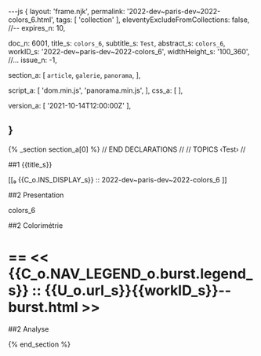---js
{
  layout:    'frame.njk',
  permalink: '2022-dev~paris-dev~2022-colors_6.html',
  tags:      [ 'collection' ],
  eleventyExcludeFromCollections: false,
  //-- expires_n: 10,

  doc_n:      6001,
  title_s:    `colors_6`,
  subtitle_s: `Test`,
  abstract_s: `colors_6`,
  workID_s:   '2022-dev~paris-dev~2022-colors_6',
  widthHeight_s:  '100_360',
  //... issue_n: -1,

  section_a:
  [
    `article`,
    `galerie`,
    `panorama`,
  ],

  script_a:
  [
    'dom.min.js',
    'panorama.min.js',
  ],
  css_a:
  [
  ],

  version_a:
  [
    '2021-10-14T12:00:00Z'
  ],

}
---
{% _section section_a[0] %}
// END DECLARATIONS //
//  TOPICS
‹Test›
//



##1  {{title_s}}

[[₉  {{C_o.INS_DISPLAY_s}} ::
     2022-dev~paris-dev~2022-colors_6 ]]

##2  Presentation

colors_6



##2  Colorimétrie

==
<<  {{C_o.NAV_LEGEND_o.burst.legend_s}}  ::  {{U_o.url_s}}{{workID_s}}--burst.html  >>
==

##2  Analyse


{% end_section %}
